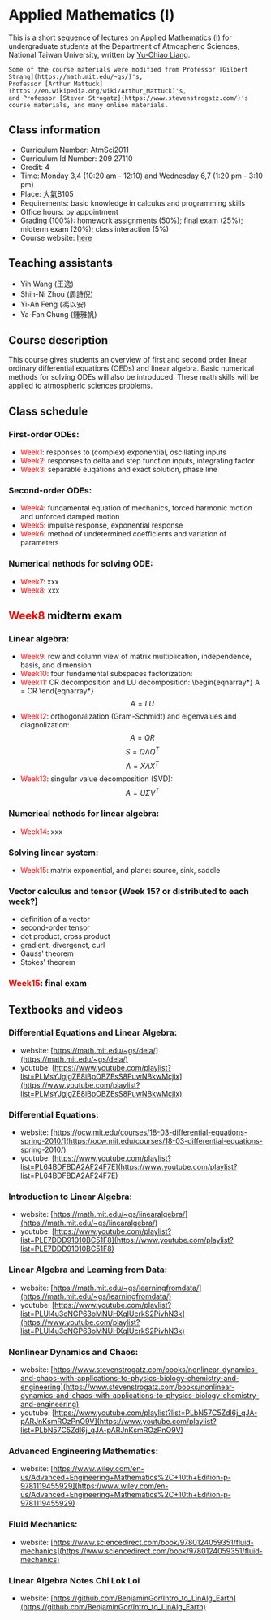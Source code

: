 # Applied Mathematics (Ⅰ)

This is a short sequence of lectures on Applied Mathematics (Ⅰ) for undergraduate students at the Department of Atmospheric Sciences, National Taiwan University, written by [Yu-Chiao Liang](https://littleyuchiao.wixsite.com/yuchiaol).

```{note}
Some of the course materials were modified from Professor [Gilbert Strang](https://math.mit.edu/~gs/)'s,
Professor [Arthur Mattuck](https://en.wikipedia.org/wiki/Arthur_Mattuck)'s,
and Professor [Steven Strogatz](https://www.stevenstrogatz.com/)'s course materials, and many online materials.
```

## Class information
- Curriculum Number: AtmSci2011
- Curriculum Id Number: 209 27110
- Credit: 4
- Time: Monday 3,4 (10:20 am - 12:10) and Wednesday 6,7 (1:20 pm - 3:10 pm) 
- Place: 大氣B105 
- Requirements: basic knowledge in calculus and programming skills
- Office hours: by appointment
- Grading (100%): homework assignments (50%); final exam (25%); midterm exam (20%); class interaction (5%)
- Course website: [here](https://yuchiaol.github.io/math1_2024/docs/index.html) 

## Teaching assistants
- Yih Wang (王逸)
- Shih-Ni Zhou (周詩倪)
- Yi-An Feng (馮以安)
- Ya-Fan Chung (鍾雅帆)

## Course description
This course gives students an overview of first and second order linear ordinary differential equations (OEDs) and linear algebra. Basic numerical methods for solving ODEs will also be introduced. These math skills will be applied to atmospheric sciences problems.

## Class schedule

### First-order ODEs:
- <span style="color:red">Week1</span>: responses to (complex) exponential, oscillating inputs
- <span style="color:red">Week2</span>: responses to delta and step function inputs, integrating factor
- <span style="color:red">Week3</span>: separable euqations and exact solution, phase line

### Second-order ODEs:
- <span style="color:red">Week4</span>: fundamental equation of mechanics, forced harmonic motion and unforced damped motion
- <span style="color:red">Week5</span>: impulse response, exponential response
- <span style="color:red">Week6</span>: method of undetermined coefficients and variation of parameters

### Numerical nethods for solving ODE:
- <span style="color:red">Week7</span>: xxx
- <span style="color:red">Week8</span>: xxx

## <span style="color:red">Week8</span> midterm exam

### Linear algebra:
- <span style="color:red">Week9</span>: row and column view of matrix multiplication, independence, basis, and dimension
- <span style="color:red">Week10</span>: four fundamental subspaces
factorization:
- <span style="color:red">Week11</span>: CR decomposition and LU decomposition: 
\begin{eqnarray*}
A = CR
\end{eqnarray*}
$$A = LU$$
- <span style="color:red">Week12</span>: orthogonalization (Gram-Schmidt) and eigenvalues and diagnolization: 
$$A = QR$$
$$S = Q\Lambda Q^{T}$$
$$A = X\Lambda X^{T}$$
- <span style="color:red">Week13</span>: singular value decomposition (SVD): 
$$A = U\Sigma V^{T}$$

### Numerical nethods for linear algebra:
- <span style="color:red">Week14</span>: xxx

### Solving linear system:
- <span style="color:red">Week15</span>: matrix exponential, and plane: source, sink, saddle

### Vector calculus and tensor (Week 15? or distributed to each week?)
- definition of a vector
- second-order tensor
- dot product, cross product
- gradient, divergenct, curl
- Gauss' theorem
- Stokes' theorem

### <span style="color:red">Week15</span>: final exam

## Textbooks and videos
### Differential Equations and Linear Algebra:
- website: [https://math.mit.edu/~gs/dela/](https://math.mit.edu/~gs/dela/)
- youtube: [https://www.youtube.com/playlist?list=PLMsYJgjgZE8iBpOBZEsS8PuwNBkwMcjix](https://www.youtube.com/playlist?list=PLMsYJgjgZE8iBpOBZEsS8PuwNBkwMcjix)

### Differential Equations:
- website: [https://ocw.mit.edu/courses/18-03-differential-equations-spring-2010/](https://ocw.mit.edu/courses/18-03-differential-equations-spring-2010/)
- youtube: [https://www.youtube.com/playlist?list=PL64BDFBDA2AF24F7E](https://www.youtube.com/playlist?list=PL64BDFBDA2AF24F7E)

### Introduction to Linear Algebra:
- website: [https://math.mit.edu/~gs/linearalgebra/](https://math.mit.edu/~gs/linearalgebra/)
- youtube: [https://www.youtube.com/playlist?list=PLE7DDD91010BC51F8](https://www.youtube.com/playlist?list=PLE7DDD91010BC51F8)

### Linear Algebra and Learning from Data:
- website: [https://math.mit.edu/~gs/learningfromdata/](https://math.mit.edu/~gs/learningfromdata/)
- youtube: [https://www.youtube.com/playlist?list=PLUl4u3cNGP63oMNUHXqIUcrkS2PivhN3k](https://www.youtube.com/playlist?list=PLUl4u3cNGP63oMNUHXqIUcrkS2PivhN3k)

### Nonlinear Dynamics and Chaos:
- website: [https://www.stevenstrogatz.com/books/nonlinear-dynamics-and-chaos-with-applications-to-physics-biology-chemistry-and-engineering](https://www.stevenstrogatz.com/books/nonlinear-dynamics-and-chaos-with-applications-to-physics-biology-chemistry-and-engineering)
- youtube: [https://www.youtube.com/playlist?list=PLbN57C5Zdl6j_qJA-pARJnKsmROzPnO9V](https://www.youtube.com/playlist?list=PLbN57C5Zdl6j_qJA-pARJnKsmROzPnO9V)

### Advanced Engineering Mathematics:
- website: [https://www.wiley.com/en-us/Advanced+Engineering+Mathematics%2C+10th+Edition-p-9781119455929](https://www.wiley.com/en-us/Advanced+Engineering+Mathematics%2C+10th+Edition-p-9781119455929)

### Fluid Mechanics:
- website: [https://www.sciencedirect.com/book/9780124059351/fluid-mechanics](https://www.sciencedirect.com/book/9780124059351/fluid-mechanics)

### Linear Algebra Notes Chi Lok Loi
- website: [https://github.com/BenjaminGor/Intro_to_LinAlg_Earth](https://github.com/BenjaminGor/Intro_to_LinAlg_Earth)




